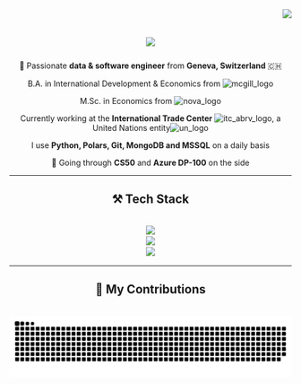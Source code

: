 <img align="right" src="https://visitor-badge.laobi.icu/badge?page_id=McNickSisto.McNickSisto" />

<h1 align="center">
    <img src="https://readme-typing-svg.herokuapp.com?font=Fira+Code&duration=3000&pause=100&color=2B0784&background=66FF0900&center=true&vCenter=true&random=false&width=435&lines=Hello+there+!+%F0%9F%91%8B;I'm+Nicholas+Sistovaris" />
</h1>


<div align="center">

  📍 Passionate **data & software engineer** from **Geneva, Switzerland** 🇨🇭
  
  B.A. in International Development & Economics from <img src="https://github.com/McNickSisto/McNickSisto/assets/74677469/a3e8c49c-5b17-49cd-a468-ed808ad69920" alt="mcgill_logo" width="60" height="15">
  
  M.Sc. in Economics from <img src="https://github.com/McNickSisto/McNickSisto/assets/74677469/27131b92-06c2-4489-9e62-c2da9db82a4d" alt="nova_logo" width="60" height="25">
  
  Currently working at the **International Trade Center** <img src="https://github.com/McNickSisto/McNickSisto/assets/74677469/9aa5e7d8-3ba4-45ed-a1e3-ad356df524c5" alt="itc_abrv_logo" width="20" height="20">,     a United Nations entity<img src="https://github.com/McNickSisto/McNickSisto/assets/74677469/dda3be61-9f1f-41e8-8a35-64ffacf6bbf5" alt="un_logo" width="30" height="20">

 I use **Python, Polars, Git, MongoDB and MSSQL** on a daily basis
 
  🌱 Going through **CS50** and **Azure DP-100** on the side
 
 </div>
  
 <hr/>
 
<h2 align="center">⚒️ Tech Stack </h2>
<br/>
<div align="center">
    <img src="https://skillicons.dev/icons?i=vscode,github,git,ubuntu,docker" /><br>
    <img src="https://skillicons.dev/icons?i=azure,sqlite,mongodb,mysql" /><br>
    <img src="https://skillicons.dev/icons?i=py,c,matlab" />
</div>

  <hr/>

<div align="center">
  <h2>🐍 My Contributions</h2>
  <br>
  <img alt="snake eating my contributions" src="https://raw.githubusercontent.com/McNickSisto/McNickSisto/output/github-contribution-grid-snake.svg" />
  
  <br/><br/><br/>
</div>
